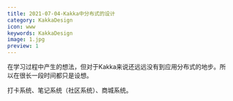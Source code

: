 ```yaml
---
title: 2021-07-04-Kakka中分布式的设计
category: KakkaDesign
icon: www
keywords: KakkaDesign
image: 1.jpg
preview: 1
---
```


在学习过程中产生的想法，但对于Kakka来说还远远没有到应用分布式的地步。所以在很长一段时间都只是设想。

打卡系统、笔记系统（社区系统）、商城系统。
